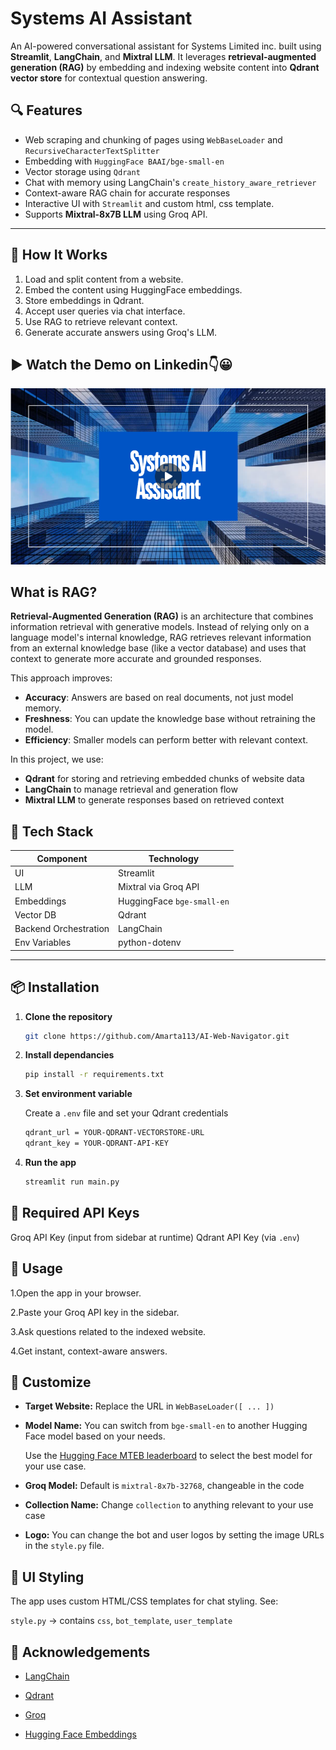 # Systems AI Assistant

An AI-powered conversational assistant for Systems Limited inc. built using **Streamlit**, **LangChain**, and **Mixtral LLM**. It leverages **retrieval-augmented generation (RAG)** by embedding and indexing website content into **Qdrant vector store** for contextual question answering.


## 🔍 Features

- Web scraping and chunking of pages using `WebBaseLoader` and `RecursiveCharacterTextSplitter`
- Embedding with `HuggingFace BAAI/bge-small-en`
- Vector storage using `Qdrant`
- Chat with memory using LangChain's `create_history_aware_retriever`
- Context-aware RAG chain for accurate responses
- Interactive UI with `Streamlit` and custom html, css template.
- Supports **Mixtral-8x7B LLM** using Groq API.

---

## 🚀 How It Works

1. Load and split content from a website.
2. Embed the content using HuggingFace embeddings.
3. Store embeddings in Qdrant.
4. Accept user queries via chat interface.
5. Use RAG to retrieve relevant context.
6. Generate accurate answers using Groq's LLM.

## ▶️ Watch the Demo on Linkedin👇😀

[![Watch on LinkedIn](Images/thumbnail.png)](https://www.linkedin.com/posts/amarta-waghani-b6286229b_ai-rag-langchain-activity-7288130909071904768-sZGf?utm_source=share&utm_medium=member_desktop&rcm=ACoAAEiQSfoBQfo16lgFb6bLPB8ih4mqdW0hwUw)

## What is RAG?

**Retrieval-Augmented Generation (RAG)** is an architecture that combines information retrieval with generative models. Instead of relying only on a language model's internal knowledge, RAG retrieves relevant information from an external knowledge base (like a vector database) and uses that context to generate more accurate and grounded responses.

This approach improves:
- **Accuracy**: Answers are based on real documents, not just model memory.
- **Freshness**: You can update the knowledge base without retraining the model.
- **Efficiency**: Smaller models can perform better with relevant context.

In this project, we use:
- **Qdrant** for storing and retrieving embedded chunks of website data
- **LangChain** to manage retrieval and generation flow
- **Mixtral LLM** to generate responses based on retrieved context


## 🧰 Tech Stack

| Component             | Technology                   |
|----------------------|------------------------------|
| UI                   | Streamlit                    |
| LLM                  | Mixtral via Groq API         |
| Embeddings           | HuggingFace `bge-small-en`   |
| Vector DB            | Qdrant                       |
| Backend Orchestration| LangChain                    |
| Env Variables        | python-dotenv                |

---

## 📦 Installation

1. **Clone the repository**
   ```bash
   git clone https://github.com/Amarta113/AI-Web-Navigator.git
2. **Install dependancies**
   ```bash
   pip install -r requirements.txt
3. **Set environment variable**
   
   Create a `.env` file and set your Qdrant credentials
   ```bash
   qdrant_url = YOUR-QDRANT-VECTORSTORE-URL
   qdrant_key = YOUR-QDRANT-API-KEY
5. **Run the app**
   ```bash
   streamlit run main.py

## 🔑 Required API Keys
   Groq API Key (input from sidebar at runtime)
   Qdrant API Key (via `.env`)
## 📝 Usage
  1.Open the app in your browser.
  
  2.Paste your Groq API key in the sidebar.
  
  3.Ask questions related to the indexed website.
  
  4.Get instant, context-aware answers.
## 🧩 Customize
-  **Target Website:** Replace the URL in `WebBaseLoader([ ... ])`
  
-  **Model Name:** You can switch from `bge-small-en` to another Hugging Face model based on your needs.
  
   Use the [Hugging Face MTEB leaderboard](https://huggingface.co/spaces/mteb/leaderboard) to select the best model for your use case.
  
-  **Groq Model:** Default is `mixtral-8x7b-32768`, changeable in the code
  
-  **Collection Name:** Change `collection` to anything relevant to your use case

-  **Logo:** You can change the bot and user logos by setting the image URLs in the `style.py` file.
  
## 🎨 UI Styling
The app uses custom HTML/CSS templates for chat styling. See:

`style.py` → contains `css`, `bot_template`, `user_template`

## 🙌 Acknowledgements

-  [LangChain](https://python.langchain.com/docs/introduction/)

-  [Qdrant]()

-  [Groq](https://groq.com/)

-  [Hugging Face Embeddings](https://huggingface.co/spaces/mteb/leaderboard)

